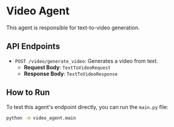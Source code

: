 # Video Agent

This agent is responsible for text-to-video generation.

## API Endpoints

- `POST /video/generate_video`: Generates a video from text.
  - **Request Body**: `TextToVideoRequest`
  - **Response Body**: `TextToVideoResponse`

## How to Run

To test this agent's endpoint directly, you can run the `main.py` file:

```bash
python -m video_agent.main
```
